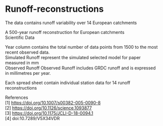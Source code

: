 # Runoff-reconstructions
The data contains runoff variability over 14 European catchments


A 500-year runoff reconstruction for European catchments					
Scientific Data					
					
Year  column contains the total number of data points from 1500 to the most recent observed data.					
Simulated Runoff  represent the simulated selected model for paper measured in mm					
Observed Runoff Observed Runoff includes GRDC runoff and is expressed in millimetres per year.					
					
Each spread sheet contain individual station data for 14 runoff reconstructions					
					
					
					
References					
[1] https://doi.org/10.1007/s00382-005-0090-8					
[2] https://doi.org/10.1126/science.1093877					
[3] https://doi.org/10.1175/JCLI-D-18-0094.1					
[4] doi:10.7289/V5X34VDR					


